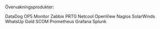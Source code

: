 Övervakningsprodukter:

DataDog
OP5 Monitor
Zabbix
PRTG
Netcool
OpenView
Nagios
SolarWinds
WhatsUp Gold
SCOM
Prometheus
Grafana
Splunk
